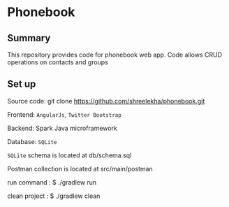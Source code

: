# Phonebook 

## Summary

This repository provides code for phonebook web app. Code allows CRUD operations on contacts and groups



## Set up

Source code: git clone https://github.com/shreelekha/phonebook.git

Frontend: `AngularJs`, `Twitter Bootstrap`

Backend: Spark Java microframework

Database: `SQLite`

`SQLite` schema is located at db/schema.sql

Postman collection is located at src/main/postman

run command : $ ./gradlew run

clean project : $ ./gradlew clean

